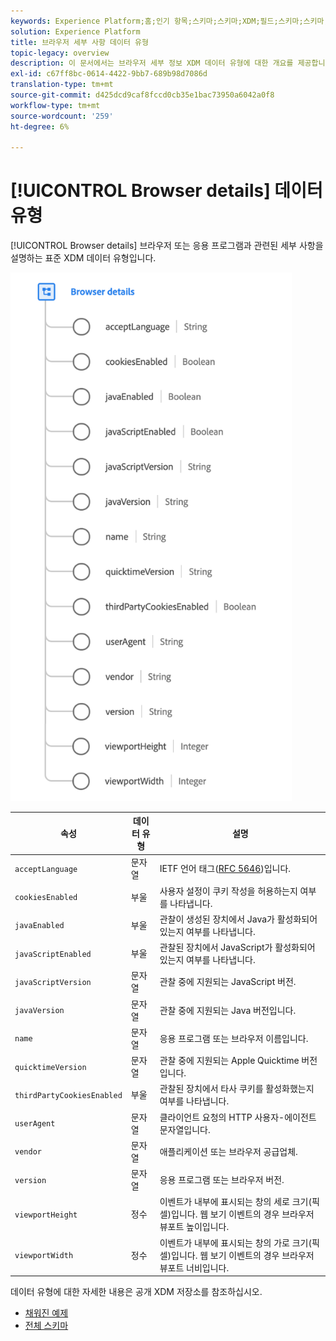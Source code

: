 ```yaml
---
keywords: Experience Platform;홈;인기 항목;스키마;스키마;XDM;필드;스키마;스키마;브라우저;브라우저 세부 정보;데이터 유형;데이터 유형;데이터 유형;
solution: Experience Platform
title: 브라우저 세부 사항 데이터 유형
topic-legacy: overview
description: 이 문서에서는 브라우저 세부 정보 XDM 데이터 유형에 대한 개요를 제공합니다.
exl-id: c67ff8bc-0614-4422-9bb7-689b98d7086d
translation-type: tm+mt
source-git-commit: d425dcd9caf8fccd0cb35e1bac73950a6042a0f8
workflow-type: tm+mt
source-wordcount: '259'
ht-degree: 6%

---
```


# [!UICONTROL Browser details] 데이터 유형

[!UICONTROL Browser details] 브라우저 또는 응용 프로그램과 관련된 세부 사항을 설명하는 표준 XDM 데이터 유형입니다.

<img src="../images/data-types/browser-details.png" width="450" /><br />

| 속성 | 데이터 유형 | 설명 |
| --- | --- | --- |
| `acceptLanguage` | 문자열 | IETF 언어 태그([RFC 5646](https://tools.ietf.org/html/rfc5646))입니다. |
| `cookiesEnabled` | 부울 | 사용자 설정이 쿠키 작성을 허용하는지 여부를 나타냅니다. |
| `javaEnabled` | 부울 | 관찰이 생성된 장치에서 Java가 활성화되어 있는지 여부를 나타냅니다. |
| `javaScriptEnabled` | 부울 | 관찰된 장치에서 JavaScript가 활성화되어 있는지 여부를 나타냅니다. |
| `javaScriptVersion` | 문자열 | 관찰 중에 지원되는 JavaScript 버전. |
| `javaVersion` | 문자열 | 관찰 중에 지원되는 Java 버전입니다. |
| `name` | 문자열 | 응용 프로그램 또는 브라우저 이름입니다. |
| `quicktimeVersion` | 문자열 | 관찰 중에 지원되는 Apple Quicktime 버전입니다. |
| `thirdPartyCookiesEnabled` | 부울 | 관찰된 장치에서 타사 쿠키를 활성화했는지 여부를 나타냅니다. |
| `userAgent` | 문자열 | 클라이언트 요청의 HTTP 사용자-에이전트 문자열입니다. |
| `vendor` | 문자열 | 애플리케이션 또는 브라우저 공급업체. |
| `version` | 문자열 | 응용 프로그램 또는 브라우저 버전. |
| `viewportHeight` | 정수 | 이벤트가 내부에 표시되는 창의 세로 크기(픽셀)입니다. 웹 보기 이벤트의 경우 브라우저 뷰포트 높이입니다. |
| `viewportWidth` | 정수 | 이벤트가 내부에 표시되는 창의 가로 크기(픽셀)입니다. 웹 보기 이벤트의 경우 브라우저 뷰포트 너비입니다. |

데이터 유형에 대한 자세한 내용은 공개 XDM 저장소를 참조하십시오.

* [채워진 예제](https://github.com/adobe/xdm/blob/master/components/datatypes/browserdetails.example.1.json)
* [전체 스키마](https://github.com/adobe/xdm/blob/master/components/datatypes/browserdetails.schema.json)
